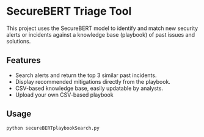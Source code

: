 # SecureBERT Triage Tool

This project uses the SecureBERT model to identify and match new security alerts or incidents
against a knowledge base (playbook) of past issues and solutions.

## Features
- Search alerts and return the top 3 similar past incidents.
- Display recommended mitigations directly from the playbook.
- CSV-based knowledge base, easily updatable by analysts.
- Upload your own CSV-based playbook

## Usage
```bash
python secureBERTplaybookSearch.py
